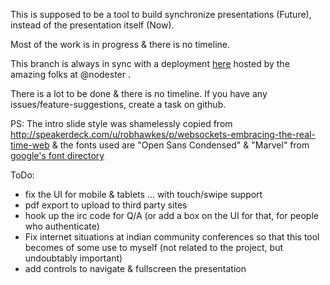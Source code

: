This is supposed to be a tool to build synchronize presentations (Future), instead of the presentation itself (Now).

Most of the work is in progress & there is no timeline.

This branch is always in sync with a deployment [here](http://slides.netroy.in/) hosted by the amazing folks at @nodester .

There is a lot to be done & there is no timeline.
If you have any issues/feature-suggestions, create a task on github.


PS: The intro slide style was shamelessly copied from <http://speakerdeck.com/u/robhawkes/p/websockets-embracing-the-real-time-web> & the fonts used are "Open Sans Condensed" & "Marvel" from [google's font directory](http://www.google.com/webfonts)


ToDo:
*  fix the UI for mobile & tablets ... with touch/swipe support
*  pdf export to upload to third party sites
*  hook up the irc code for Q/A (or add a box on the UI for that, for people who authenticate)
*  Fix internet situations at indian community conferences so that this tool becomes of some use to myself (not related to the project, but undoubtably important)
*  add controls to navigate & fullscreen the presentation
